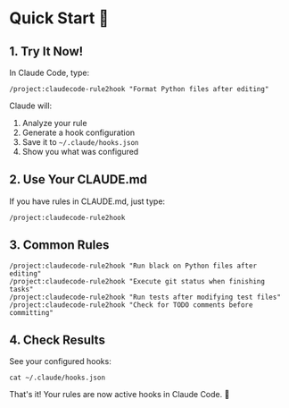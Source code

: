 # Quick Start 🚀

## 1. Try It Now!

In Claude Code, type:

```
/project:claudecode-rule2hook "Format Python files after editing"
```

Claude will:
1. Analyze your rule
2. Generate a hook configuration
3. Save it to `~/.claude/hooks.json`
4. Show you what was configured

## 2. Use Your CLAUDE.md

If you have rules in CLAUDE.md, just type:

```
/project:claudecode-rule2hook
```

## 3. Common Rules

```
/project:claudecode-rule2hook "Run black on Python files after editing"
/project:claudecode-rule2hook "Execute git status when finishing tasks"
/project:claudecode-rule2hook "Run tests after modifying test files"
/project:claudecode-rule2hook "Check for TODO comments before committing"
```

## 4. Check Results

See your configured hooks:
```
cat ~/.claude/hooks.json
```

That's it! Your rules are now active hooks in Claude Code. 🎉